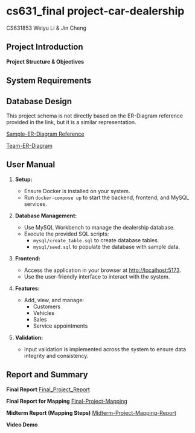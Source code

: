 # cs631_final project-car-dealership
CS631853 Weiyu Li & Jin Cheng

## Project Introduction
**Project Structure & Objectives**


## System Requirements 


## Database Design
This project schema is not directly based on the ER-Diagram reference provided in the link, but it is a similar representation. 

[Sample-ER-Diagram Reference](https://drive.google.com/file/d/183xLD1TsGAuvct3AC0KwaiUeueA9yWRK/view?usp=drive_link) 

[Team-ER-Diagram](https://drive.google.com/file/d/1MiAQvyQXmPOjU8QzwXUQuKGdaeWfPnKd/view?usp=sharing)

## User Manual
1) **Setup:**
   - Ensure Docker is installed on your system.
   - Run `docker-compose up` to start the backend, frontend, and MySQL services.

2) **Database Management:**
   - Use MySQL Workbench to manage the dealership database.
   - Execute the provided SQL scripts:
     - `mysql/create_table.sql` to create database tables.
     - `mysql/seed.sql` to populate the database with sample data.

3) **Frontend:**
   - Access the application in your browser at [http://localhost:5173](http://localhost:5173).
   - Use the user-friendly interface to interact with the system.

4) **Features:**
   - Add, view, and manage:
     - Customers
     - Vehicles
     - Sales
     - Service appointments

5) **Validation:**
   - Input validation is implemented across the system to ensure data integrity and consistency.



## Report and Summary
**Final Report**
[Final_Project_Report](https://docs.google.com/document/d/1odoCWQLeyx8yrVUOYz3z5oIYrKAx2yD0/edit?usp=sharing&ouid=103582853920917914547&rtpof=true&sd=true) 

**Final Report for Mapping**
[Final-Project-Mapping](https://drive.google.com/file/d/1qodh2vqWYaIu1mbUI1j6o-MFaOYQgMgZ/view?usp=sharing)

**Midterm Report (Mapping Steps)**
[Midterm-Project-Mapping-Report](https://drive.google.com/file/d/1y-LbrsyV3OQvzDmy94HIGHMI6kceZnzy/view?usp=sharing) 

**Video Demo**
